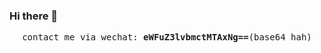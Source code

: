 ### Hi there 👋

<!--
**imyangyong/imyangyong** is a ✨ _special_ ✨ repository because its `README.md` (this file) appears on your GitHub profile.

Here are some ideas to get you started:

- 🔭 I’m currently working on ...
- 🌱 I’m currently learning ...
- 👯 I’m looking to collaborate on ...
- 🤔 I’m looking for help with ...
- 💬 Ask me about ...
- 📫 How to reach me: ...
- 😄 Pronouns: ...
- ⚡ Fun fact: ...
-->

<p align="center">
  <samp>
    <span>contact me via wechat: </span><strong>eWFuZ3lvbmctMTAxNg==</strong><span>(base64 hah)</span>
  </samp>
</p>
